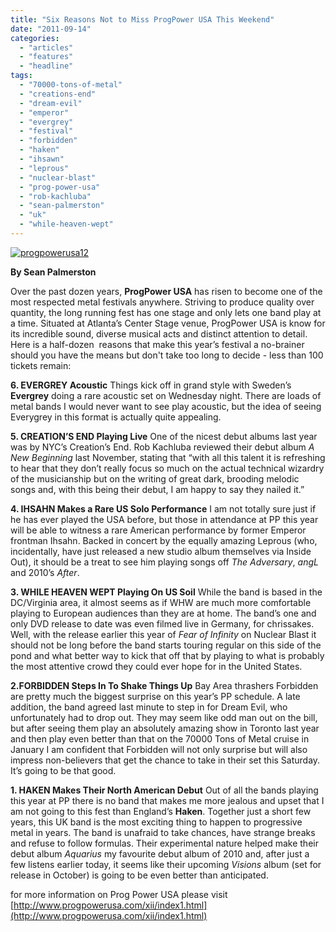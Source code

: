```yaml
---
title: "Six Reasons Not to Miss ProgPower USA This Weekend"
date: "2011-09-14"
categories: 
  - "articles"
  - "features"
  - "headline"
tags: 
  - "70000-tons-of-metal"
  - "creations-end"
  - "dream-evil"
  - "emperor"
  - "evergrey"
  - "festival"
  - "forbidden"
  - "haken"
  - "ihsawn"
  - "leprous"
  - "nuclear-blast"
  - "prog-power-usa"
  - "rob-kachluba"
  - "sean-palmerston"
  - "uk"
  - "while-heaven-wept"
---
```


[![](http://www.hellbound.ca/wp-content/uploads/2011/09/progpowerusa12.jpg "progpowerusa12")](http://www.hellbound.ca/wp-content/uploads/2011/09/progpowerusa12.jpg)

**By Sean Palmerston**

Over the past dozen years, **ProgPower USA** has risen to become one of the most respected metal festivals anywhere. Striving to produce quality over quantity, the long running fest has one stage and only lets one band play at a time. Situated at Atlanta’s Center Stage venue, ProgPower USA is know for its incredible sound, diverse musical acts and distinct attention to detail. Here is a half-dozen  reasons that make this year’s festival a no-brainer should you have the means but don't take too long to decide - less than 100 tickets remain:

**6\. EVERGREY Acoustic** Things kick off in grand style with Sweden’s **Evergrey** doing a rare acoustic set on Wednesday night. There are loads of metal bands I would never want to see play acoustic, but the idea of seeing Everygrey in this format is actually quite appealing.

**5\. CREATION’S END Playing Live** One of the nicest debut albums last year was by NYC’s Creation’s End. Rob Kachluba reviewed their debut album _A New Beginning_ last November, stating that “with all this talent it is refreshing to hear that they don’t really focus so much on the actual technical wizardry of the musicianship but on the writing of great dark, brooding melodic songs and, with this being their debut, I am happy to say they nailed it.”

**4\. IHSAHN Makes a Rare US Solo Performance** I am not totally sure just if he has ever played the USA before, but those in attendance at PP this year will be able to witness a rare American performance by former Emperor frontman Ihsahn. Backed in concert by the equally amazing Leprous (who, incidentally, have just released a new studio album themselves via Inside Out), it should be a treat to see him playing songs off _The Adversary_, _angL_ and 2010’s _After_.

**3\. WHILE HEAVEN WEPT Playing On US Soil** While the band is based in the DC/Virginia area, it almost seems as if WHW are much more comfortable playing to European audiences than they are at home. The band’s one and only DVD release to date was even filmed live in Germany, for chrissakes. Well, with the release earlier this year of _Fear of Infinity_ on Nuclear Blast it should not be long before the band starts touring regular on this side of the pond and what better way to kick that off that by playing to what is probably the most attentive crowd they could ever hope for in the United States.

**2.FORBIDDEN Steps In To Shake Things Up** Bay Area thrashers Forbidden are pretty much the biggest surprise on this year’s PP schedule. A late addition, the band agreed last minute to step in for Dream Evil, who unfortunately had to drop out. They may seem like odd man out on the bill, but after seeing them play an absolutely amazing show in Toronto last year and then play even better than that on the 70000 Tons of Metal cruise in January I am confident that Forbidden will not only surprise but will also impress non-believers that get the chance to take in their set this Saturday. It’s going to be that good.

**1\. HAKEN Makes Their North American Debut** Out of all the bands playing this year at PP there is no band that makes me more jealous and upset that I am not going to this fest than England’s **Haken**. Together just a short few years, this UK band is the most exciting thing to happen to progressive metal in years. The band is unafraid to take chances, have strange breaks and refuse to follow formulas. Their experimental nature helped make their debut album _Aquarius_ my favourite debut album of 2010 and, after just a few listens earlier today, it seems like their upcoming _Visions_ album (set for release in October) is going to be even better than anticipated.

for more information on Prog Power USA please visit  [http://www.progpowerusa.com/xii/index1.html](http://www.progpowerusa.com/xii/index1.html)
